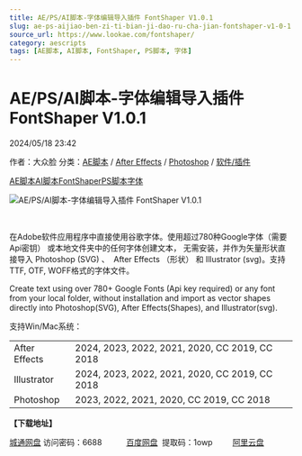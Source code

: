 ```yaml
---
title: AE/PS/AI脚本-字体编辑导入插件 FontShaper V1.0.1
slug: ae-ps-aijiao-ben-zi-ti-bian-ji-dao-ru-cha-jian-fontshaper-v1-0-1
source_url: https://www.lookae.com/fontshaper/
category: aescripts
tags: [AE脚本, AI脚本, FontShaper, PS脚本, 字体]
---
```

# AE/PS/AI脚本-字体编辑导入插件 FontShaper V1.0.1

2024/05/18 23:42

作者：大众脸
分类：[AE脚本](https://www.lookae.com/after-effects/aescripts/) / [After Effects](https://www.lookae.com/after-effects/) / [Photoshop](https://www.lookae.com/qitarjcj/pszy/) / [软件/插件](https://www.lookae.com/qitarjcj/)

[AE脚本](https://www.lookae.com/tag/ae%e8%84%9a%e6%9c%ac/)[AI脚本](https://www.lookae.com/tag/ai%e8%84%9a%e6%9c%ac/)[FontShaper](https://www.lookae.com/tag/fontshaper/)[PS脚本](https://www.lookae.com/tag/ps%e8%84%9a%e6%9c%ac/)[字体](https://www.lookae.com/tag/%e5%ad%97%e4%bd%93/)

![AE/PS/AI脚本-字体编辑导入插件 FontShaper V1.0.1](https://www.lookae.com/wp-content/uploads/2024/05/FontShaper.jpg "AE/PS/AI脚本-字体编辑导入插件 FontShaper V1.0.1-LookAE.com")

[﻿﻿﻿](https://cloud.video.taobao.com/play/u/null/p/1/e/6/t/1/463206619279.mp4)

在Adob​​e软件应用程序中直接使用谷歌字体。使用超过780种Google字体（需要Api密钥） 或本地文件夹中的任何字体创建文本， 无需安装，并作为矢量形状直接导入 Photoshop (SVG) 、  After Effects （形状） 和 Illustrator (svg)。支持TTF, OTF, WOFF格式的字体文件。

Create text using over 780+ Google Fonts (Api key required) or any font from your local folder, without installation and import as vector shapes directly into Photoshop(SVG), After Effects(Shapes), and Illustrator(svg).

支持Win/Mac系统：

|  |  |
| --- | --- |
| After Effects | 2024, 2023, 2022, 2021, 2020, CC 2019, CC 2018 |
| Illustrator | 2024, 2023, 2022, 2021, 2020, CC 2019, CC 2018 |
| Photoshop | 2023, 2022, 2021, 2020, CC 2019, CC 2018 |

**【下载地址】**

[城通网盘](https://url70.ctfile.com/f/2827370-1247196559-916855?p=4431) 访问密码：6688           [百度网盘](https://pan.baidu.com/s/1dXtDmp7im3gYA4rTZJHKNQ?pwd=1owp)  提取码：1owp         [阿里云盘](https://www.alipan.com/s/EQfJUcKVJV1)
